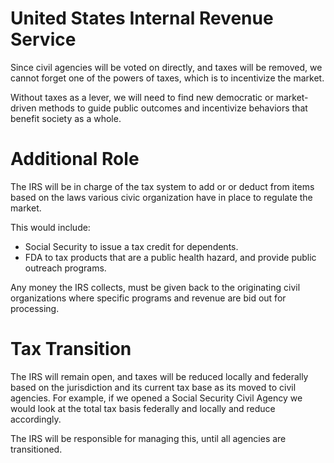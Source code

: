 # United States Internal Revenue Service

Since civil agencies will be voted on directly, and taxes will be removed, we cannot forget one of the powers of taxes, which is to incentivize the market.

Without taxes as a lever, we will need to find new democratic or market-driven methods to guide public outcomes and incentivize behaviors that benefit society as a whole.

# Additional Role

The IRS will be in charge of the tax system to add or or deduct from items based on the laws various civic organization have in place to regulate the market.

This would include:

- Social Security to issue a tax credit for dependents.
- FDA to tax products that are a public health hazard, and provide public outreach programs.

Any money the IRS collects, must be given back to the originating civil organizations where specific programs and revenue are bid out for processing.

# Tax Transition

The IRS will remain open, and taxes will be reduced locally and federally based on the jurisdiction and its current tax base as its moved to civil agencies. For example, if we opened a Social Security Civil Agency we would look at the total tax basis federally and locally and reduce accordingly.

The IRS will be responsible for managing this, until all agencies are transitioned.
